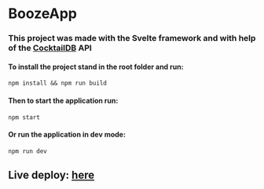 # BoozeApp

### This project was made with the Svelte framework and with help of the [CocktailDB](https://www.thecocktaildb.com/api.php) API

#### To install the project stand in the root folder and run:
```
npm install && npm run build
```

#### Then to start the application run:
```
npm start
```
#### Or run the application in dev mode:
```
npm run dev
```

## Live deploy: [here](https://idas-boozeapp.netlify.app/)